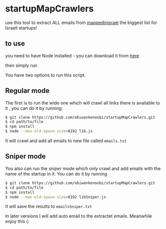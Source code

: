 # startupMapCrawlers
use this tool to extract ALL emails from [mappedinisrael](https://mappedinisrael.com/) the biggest list for Israeli startups! 

## to use
you need to have Node installed - you can download it from [here](https://nodejs.org/en/download/)

then simply run 

You have two options to run this script. 

## Regular mode
The first is to run the wide one which will crawl all links there is available to it , you can do it by running:

```sh
$ git clone https://github.com/obiwankenoobi/startupMapCrawlers.git
$ cd path/to/file
$ npm install
$ node --max-old-space-size=8192 lib.js   
```

It will crawl and add all emails to new file called `emails.txt`

## Sniper mode
You also can run the sniper mode which only crawl and add emails with the name of the startup in it. You can do it by running
```sh
$ git clone https://github.com/obiwankenoobi/startupMapCrawlers.git
$ cd path/to/file
$ npm install
$ node --max-old-space-size=8192 libSniper.js   
```
It will save the results to `emailsSniper.txt`

In later versions I will add auto email to the extractet emails. Meanwhile enjoy this (: